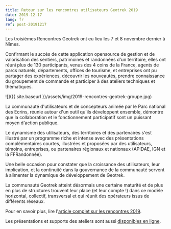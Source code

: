 ```yaml
---
title: Retour sur les rencontres utilisateurs Geotrek 2019
date: 2019-12-17
lang: fr
ref: post-20191217
---
```


Les troisièmes Rencontres Geotrek ont eu lieu les 7 et 8 novembre dernier à Nîmes.

Confirmant le succès de cette application opensource de gestion et de valorisation des sentiers, patrimoines et randonnées d'un territoire, elles ont réuni plus de 130 participants, venus des 4 coins de la France, agents de parcs naturels, départements, offices de tourisme, et entreprises ont pu partager des expériences, découvrir les nouveautés, prendre connaissance du groupement de commande et participer à des ateliers techniques et thématiques.

![]({{ site.baseurl }}/assets/img/2019-rencontres-geotrek-groupe.jpg)

La communauté d'utilisateurs et de concepteurs animée par le Parc national des Ecrins, réunie autour d'un outil qu'ils développent ensemble, démontre que la collaboration et le fonctionnement participatif sont un puissant moyen d'action publique.

Le dynamisme des utilisateurs, des territoires et des partenaires s'est illustré par un programme riche et intense avec des présentations complémentaires courtes, illustrées et proposées par des utilisateurs, témoins, entreprises, ou partenaires régionaux et nationaux (APIDAE, IGN et la FFRandonnée).

Une belle occasion pour constater que la croissance des utilisateurs, leur implication, et la continuité dans la gouvernance de la communauté servent à alimenter la dynamique de développement de Geotrek.

La communauté Geotrek atteint désormais une certaine maturité et de plus en plus de structures trouvent leur place (et leur compte !) dans ce modèle horizontal, collectif, transversal et qui réunit des opérateurs issus de différents réseaux.

Pour en savoir plus, lire l'[article complet sur les rencontres 2019](http://www.ecrins-parcnational.fr/actualite/geotrek-coulisses-portails-randonnee).

Les présentations et supports des ateliers sont aussi [disponibles en ligne](https://geotrek.ecrins-parcnational.fr/rencontres/2019/).
